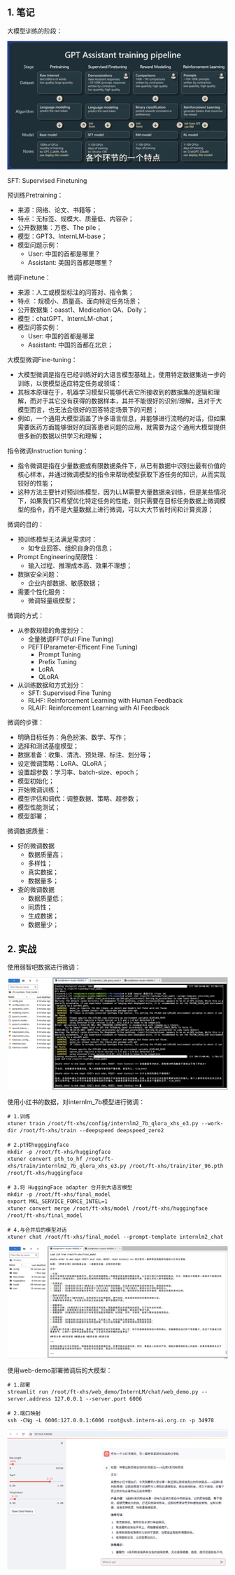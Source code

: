 ## 1. 笔记

大模型训练的阶段：

![](./大模型训练的阶段.png)



SFT: Supervised Finetuning



预训练Pretraining：

* 来源：网络、论文、书籍等；
* 特点：无标签、规模大、质量低、内容杂；
* 公开数据集：万卷、The  pile；
* 模型：GPT3、InternLM-base；
* 模型问题示例：
  * User: 中国的首都是哪里？
  * Assistant: 美国的首都是哪里？



微调Finetune：

* 来源：人工或模型标注的问答对、指令集；
* 特点 ：规模小、质量高、面向特定任务场景；
* 公开数据集：oasst1、Medication  QA、Dolly；
* 模型：chatGPT、InternLM-chat；
* 模型问答实例：
  * User: 中国的首都是哪里
  * Assistant: 中国的首都在北京；



大模型微调Fine-tuning：

* 大模型微调是指在已经训练好的大语言模型基础上，使用特定数据集进一步的训练，以使模型适应特定任务或领域：
* 其根本原理在于，机器学习模型只能够代表它所接收到的数据集的逻辑和理解，而对于其它没有获得的数据样本，其并不能很好的识别/理解，且对于大模型而言，也无法会很好的回答特定场景下的问题；
* 例如，一个通用大模型涵盖了许多语言信息，并能够进行流畅的对话，但如果需要医药方面能够很好的回答患者问题的应用，就需要为这个通用大模型提供很多新的数据以供学习和理解；

指令微调Instruction tuning：

* 指令微调是指在少量数据或有限数据条件下，从已有数据中识别出最有价值的核心样本，并通过微调模型的指令来帮助模型获取下游任务的知识，从而实现较好的性能；
* 这种方法主要针对预训练模型，因为LLM需要大量数据来训练，但是某些情况下，如果我们只希望优化特定任务的性能，则只需要在目标任务数据上微调模型的指令，而不是大量数据上进行微调，可以大大节省时间和计算资源；



微调的目的：

* 预训练模型无法满足需求时：
  * 如专业回答、组织自身的信息；
* Prompt Engineering局限性：
  * 输入过程、推理成本高、效果不理想；
* 数据安全问题：
  * 企业内部数据、敏感数据；
* 需要个性化服务：
  * 微调轻量级模型；



微调的方式：

* 从参数规模的角度划分：
  * 全量微调FFT(Full Fine Tuning)
  * PEFT(Parameter-Efficent Fine Tuning)
    * Prompt Tuning
    * Prefix Tuning
    * LoRA
    * QLoRA
* 从训练数据和方式划分：
  * SFT: Supervised Fine Tuning
  * RLHF: Reinforcement Learning with Human Feedback
  * RLAIF: Reinforcement Learning with AI Feedback



微调的步骤：

* 明确目标任务：角色扮演、数学、写作；
* 选择和测试基座模型；
* 数据准备：收集、清洗、预处理、标注、划分等；
* 设定微调策略：LoRA、QLoRA；
* 设置超参数：学习率、batch-size、epoch；
* 模型初始化；
* 开始微调训练；
* 模型评估和调优：调整数据、策略、超参数；
* 模型性能测试；
* 模型部署；



微调数据质量：

* 好的微调数据
  * 数据质量高；
  * 多样性；
  * 真实数据；
  * 数据量多；
* 查的微调数据
  * 数据质量低；
  * 同质性；
  * 生成数据；
  * 数据量少；



## 2. 实战

使用弱智吧数据进行微调：

![](./弱智吧-微调.png)



使用小红书的数据，对internlm_7b模型进行微调：

```
# 1.训练
xtuner train /root/ft-xhs/config/internlm2_7b_qlora_xhs_e3.py --work-dir /root/ft-xhs/train --deepspeed deepspeed_zero2

# 2.pt转hugggingface
mkdir -p /root/ft-xhs/huggingface
xtuner convert pth_to_hf /root/ft-xhs/train/internlm2_7b_qlora_xhs_e3.py /root/ft-xhs/train/iter_96.pth /root/ft-xhs/huggingface

# 3.将 HuggingFace adapter 合并到大语言模型
mkdir -p /root/ft-xhs/final_model
export MKL_SERVICE_FORCE_INTEL=1
xtuner convert merge /root/ft-xhs/model /root/ft-xhs/huggingface /root/ft-xhs/final_model

# 4.与合并后的模型对话
xtuner chat /root/ft-xhs/final_model --prompt-template internlm2_chat
```

![](./小红书-微调-xtuner.png)

使用web-demo部署微调后的大模型：

```
# 1.部署
streamlit run /root/ft-xhs/web_demo/InternLM/chat/web_demo.py --server.address 127.0.0.1 --server.port 6006

# 2.端口映射
ssh -CNg -L 6006:127.0.0.1:6006 root@ssh.intern-ai.org.cn -p 34978
```

![](./小红书-微调-xtuner-webdemo.png)



